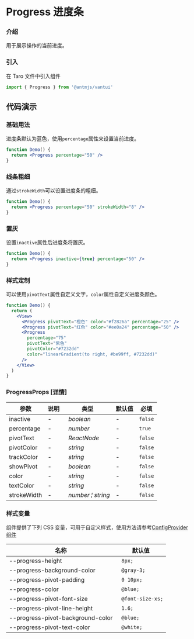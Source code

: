 # Progress 进度条

### 介绍

用于展示操作的当前进度。

### 引入

在 Taro 文件中引入组件

```js
import { Progress } from '@antmjs/vantui'
```

## 代码演示

### 基础用法

进度条默认为蓝色，使用`percentage`属性来设置当前进度。

```jsx
function Demo() {
  return <Progress percentage="50" />
}
```

### 线条粗细

通过`strokeWidth`可以设置进度条的粗细。

```jsx
function Demo() {
  return <Progress percentage="50" strokeWidth="8" />
}
```

### 置灰

设置`inactive`属性后进度条将置灰。

```jsx
function Demo() {
  return <Progress inactive={true} percentage="50" />
}
```

### 样式定制

可以使用`pivotText`属性自定义文字，`color`属性自定义进度条颜色。

```jsx
function Demo() {
  return (
    <View>
      <Progress pivotText="橙色" color="#f2826a" percentage="25" />
      <Progress pivotText="红色" color="#ee0a24" percentage="50" />
      <Progress
        percentage="75"
        pivotText="紫色"
        pivotColor="#7232dd"
        color="linearGradient(to right, #be99ff, #7232dd)"
      />
    </View>
  )
}
```

### ProgressProps [[详情]](https://github.com/AntmJS/vantui/tree/main/packages/vantui/types/progress.d.ts)

| 参数        | 说明 | 类型                                                | 默认值 | 必填    |
| ----------- | ---- | --------------------------------------------------- | ------ | ------- |
| inactive    | -    | _&nbsp;&nbsp;boolean<br/>_                          | -      | `false` |
| percentage  | -    | _&nbsp;&nbsp;number<br/>_                           | -      | `true`  |
| pivotText   | -    | _&nbsp;&nbsp;ReactNode<br/>_                        | -      | `false` |
| pivotColor  | -    | _&nbsp;&nbsp;string<br/>_                           | -      | `false` |
| trackColor  | -    | _&nbsp;&nbsp;string<br/>_                           | -      | `false` |
| showPivot   | -    | _&nbsp;&nbsp;boolean<br/>_                          | -      | `false` |
| color       | -    | _&nbsp;&nbsp;string<br/>_                           | -      | `false` |
| textColor   | -    | _&nbsp;&nbsp;string<br/>_                           | -      | `false` |
| strokeWidth | -    | _&nbsp;&nbsp;number&nbsp;&brvbar;&nbsp;string<br/>_ | -      | `false` |

### 样式变量

组件提供了下列 CSS 变量，可用于自定义样式，使用方法请参考[ConfigProvider 组件](https://antmjs.github.io/vantui/#/config-provider)

| 名称                              | 默认值            |
| --------------------------------- | ----------------- |
| --progress-height                 | ` 8px;`           |
| --progress-background-color       | ` @gray-3;`       |
| --progress-pivot-padding          | ` 0 10px;`        |
| --progress-color                  | ` @blue;`         |
| --progress-pivot-font-size        | ` @font-size-xs;` |
| --progress-pivot-line-height      | ` 1.6;`           |
| --progress-pivot-background-color | ` @blue;`         |
| --progress-pivot-text-color       | ` @white;`        |
